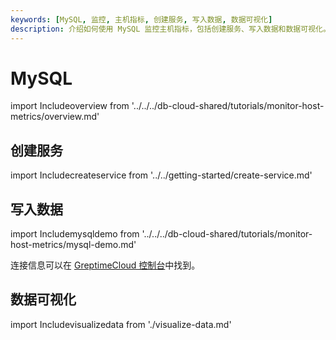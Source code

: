 ```yaml
---
keywords: [MySQL, 监控, 主机指标, 创建服务, 写入数据, 数据可视化]
description: 介绍如何使用 MySQL 监控主机指标，包括创建服务、写入数据和数据可视化。
---
```


# MySQL

import Includeoverview from '../../../db-cloud-shared/tutorials/monitor-host-metrics/overview.md' 

<Includeoverview/>

## 创建服务

import Includecreateservice from '../../getting-started/create-service.md' 

<Includecreateservice/>

## 写入数据

import Includemysqldemo from '../../../db-cloud-shared/tutorials/monitor-host-metrics/mysql-demo.md' 

<Includemysqldemo/>

连接信息可以在 [GreptimeCloud 控制台](https://console.greptime.cloud/service)中找到。

## 数据可视化

import Includevisualizedata from './visualize-data.md' 

<Includevisualizedata/>
